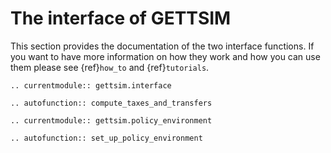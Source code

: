 # The interface of GETTSIM

This section provides the documentation of the two interface functions. If you want
to have more information on how they work and how you can use them please see
{ref}`how_to` and {ref}`tutorials`.

```{eval-rst}
.. currentmodule:: gettsim.interface
```

```{eval-rst}
.. autofunction:: compute_taxes_and_transfers
```

```{eval-rst}
.. currentmodule:: gettsim.policy_environment
```

```{eval-rst}
.. autofunction:: set_up_policy_environment
```
